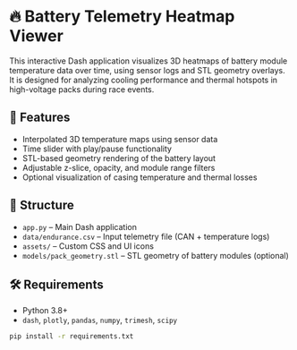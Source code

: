 # 🔥 Battery Telemetry Heatmap Viewer

This interactive Dash application visualizes 3D heatmaps of battery module temperature data over time, using sensor logs and STL geometry overlays. It is designed for analyzing cooling performance and thermal hotspots in high-voltage packs during race events.

## 🚀 Features

- Interpolated 3D temperature maps using sensor data
- Time slider with play/pause functionality
- STL-based geometry rendering of the battery layout
- Adjustable z-slice, opacity, and module range filters
- Optional visualization of casing temperature and thermal losses

## 📁 Structure

- `app.py` – Main Dash application
- `data/endurance.csv` – Input telemetry file (CAN + temperature logs)
- `assets/` – Custom CSS and UI icons
- `models/pack_geometry.stl` – STL geometry of battery modules (optional)

## 🛠 Requirements

- Python 3.8+
- `dash`, `plotly`, `pandas`, `numpy`, `trimesh`, `scipy`

```bash
pip install -r requirements.txt
